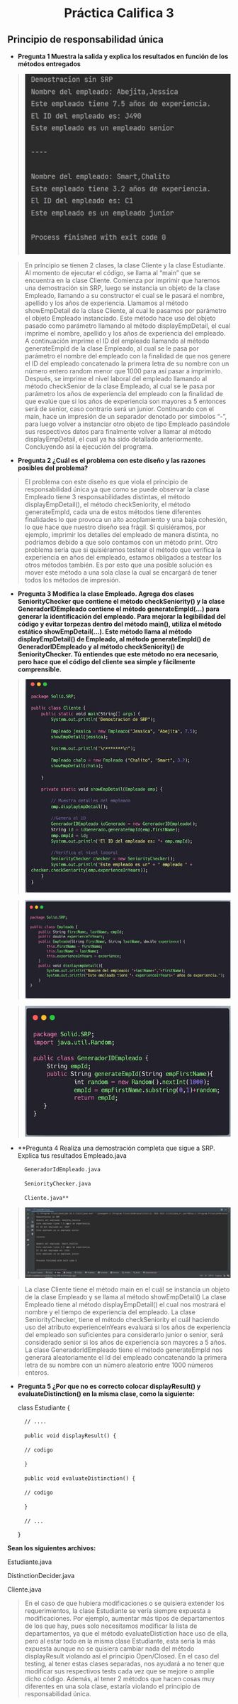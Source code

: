 <h1 align="center"> Práctica Califica 3 </h1>

## Principio de responsabilidad única

* **Pregunta 1 Muestra la salida y explica los resultados en función de los métodos entregados**

> ![](src/main/resources/I1.jpeg)


> En principio se tienen 2 clases, la clase Cliente y la clase Estudiante.
>Al momento de ejecutar el código, se llama al “main” que se encuentra en la clase Cliente. Comienza por imprimir que haremos una demostración sin SRP, luego se instancia un objeto de la clase Empleado, llamando a su constructor el cual se le pasará el nombre, apellido y los años de experiencia. Llamamos al método showEmpDetail de la clase Cliente,  al cual le pasamos por parámetro el objeto Empleado instanciado. Este método hace uso del objeto pasado como parámetro llamando al método displayEmpDetail, el cual imprime el nombre, apellido y los años de experiencia del empleado. A continuación imprime el ID del empleado llamando al método generateEmpId de la clase Empleado, al cual se le pasa por parámetro el nombre del empleado con la finalidad de que nos genere el ID del empleado concatenado la primera letra de su nombre con un número entero random menor que 1000 para así pasar a imprimirlo. Después, se imprime el nivel laboral del empleado llamando al método checkSenior de la clase Empleado, al cual se le pasa por parámetro los años de experiencia del empleado con la finalidad de que evalúe que si los años de experiencia son mayores a 5 entonces será de senior, caso contrario será un junior. Continuando con el main, hace un impresión de un separador denotado por simbolos “-”, para luego volver a instanciar otro objeto de tipo Empleado pasándole sus respectivos datos para finalmente volver a llamar al método displayEmpDetail, el cual ya ha sido detallado anteriormente. Concluyendo así la ejecución del programa.

* **Pregunta 2 ¿Cuál es el problema con este diseño y las razones posibles del problema?**

>El problema con este diseño es que viola el principio de responsabilidad única ya que como se puede observar la clase Empleado tiene 3 responsabilidades distintas, el método displayEmpDetail(), el método checkSeniority, el método generateEmpId, cada una de estos métodos tiene diferentes finalidades lo que provoca un alto acoplamiento y una baja cohesión, lo que hace que nuestro diseño sea frágil. Si quisiéramos, por ejemplo, imprimir los detalles del empleado de manera distinta, no podríamos debido a que solo contamos con un método print. Otro problema sería que si quisiéramos testear el método que verifica la experiencia en años del empleado, estamos obligados a testear los otros métodos también. Es por esto que una posible solución es mover este método a una sola clase la cual se encargará de tener todos los métodos de impresión.

* **Pregunta 3 Modifica la clase Empleado. Agrega dos clases SeniorityChecker que contiene el
método checkSeniority() y la clase GeneradorIDEmpleado contiene el método
generateEmpId(...) para generar la identificación del empleado.
Para mejorar la legibilidad del código y evitar torpezas dentro del método main(), utiliza el
método estático showEmpDetail(...). Este método llama al método displayEmpDetail() de
Empleado, al método generateEmpId() de GeneradorIDEmpleado y al método checkSeniority()
de SeniorityChecker. Tú entiendes que este método no era necesario, pero hace que el código
del cliente sea simple y fácilmente comprensible.**


>![](src/main/resources/I2.jpeg)


>![](src/main/resources/I3.jpeg)


>![](src/main/resources/I4.jpeg)

* **Pregunta 4 Realiza una demostración completa que sigue a SRP. Explica tus resultados 
        Empleado.java

        GeneradorIdEmpleado.java

        SeniorityChecker.java

        Cliente.java**

>![](src/main/resources/I5.jpeg)

>La clase Cliente tiene el método main en el cuál se instancia un objeto de la clase Empleado y se llama al método showEmpDetail()
>La clase Empleado tiene al método displayEmpDetail() el cual nos mostrará el nombre y el tiempo de experiencia del empleado.
>La clase SeniorityChecker, tiene el método checkSeniority el cuál haciendo uso del atributo experienceInYears evaluará si los años de experiencia del empleado son suficientes para considerarlo junior o senior, será considerado senior si los años de experiencia son mayores a 5 años.
>La clase GeneradorIdEmpleado tiene el método generateEmpId nos generará aleatoriamente el Id del empleado concatenando la primera letra de su nombre con un número aleatorio entre 1000 números enteros.

* **Pregunta 5 ¿Por que no es correcto colocar displayResult() y evaluateDistinction() en la misma clase, como la siguiente:**

    class Estudiante {

        // ....

        public void displayResult() {

        // codigo

        }

        public void evaluateDistinction() {

        // codigo

        }

        // ...

    }

**Sean los siguientes archivos:**

Estudiante.java

DistinctionDecider.java

Cliente.java

>En el caso de que hubiera modificaciones o se quisiera extender los requerimientos, la clase Estudiante se vería siempre expuesta a modificaciones. Por ejemplo, aumentar más tipos de departamentos de los que hay, pues solo necesitamos modificar la lista de departamentos, ya que el método evaluateDistiction hace uso de ella, pero al estar todo en la misma clase Estudiante, esta sería la más expuesta aunque no se quisiera cambiar nada del método displayResult violando así el principio Open/Closed.
>En el caso del testing, al tener estas clases separadas, nos ayudará a no tener que modificar sus respectivos tests cada vez que se mejore o amplíe dicho código. Además, al tener 2 métodos que hacen cosas muy diferentes en una sola clase, estaría violando el principio de responsabilidad única.
